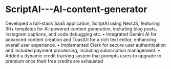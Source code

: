 # ScriptAI---AI-content-generator

Developed a full-stack SaaS application, ScriptAI using NextJS, featuring 30+ templates for AI-powered content generation, including blog posts, Instagram captions, and code debugging etc.
•
Integrated Gemini AI for advanced content creation and ToastUI for a rich text editor, enhancing overall user experience.
•
Implemented Clerk for secure user authentication and included payment processing, including subscription management.
•
Added a dynamic credit tracking system that prompts users to upgrade to premium once their free credits are exhausted
